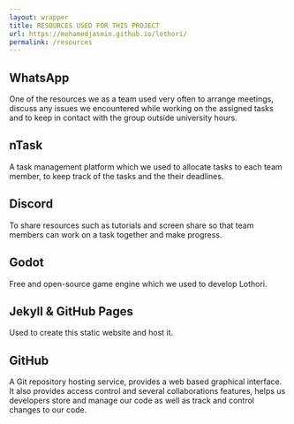 ```yaml
---
layout: wrapper
title: RESOURCES USED FOR THIS PROJECT
url: https://mohamedjasmin.github.io/lothori/
permalink: /resources
---
```


<div class="imageGrid">
  <div class="tile" style="background-image: url('https://hindi.gizbot.com/img/2018/04/whatsapp-1522646568.jpg');">
    <div class="textWrapper"><h2>WhatsApp</h2>
      <div class="content">One of the resources we as a team used very often to arrange meetings, discuss any issues we encountered while working on the assigned tasks and to keep in contact with the group outside university hours.</div>
    </div>
  </div><!--
--><div class="tile" style="background-image: url('https://bit.ly/1rXAWHn');">
  <div class="textWrapper"><h2>nTask</h2>
    <div class="content">A task management platform which we used to allocate tasks to each team member, to keep track of the tasks and the their deadlines.</div>
  </div>
  </div><!--
--><div class="tile" style="background-image: url('https://bit.ly/1k3JsEi');">
  <div class="textWrapper"><h2>Discord</h2>
    <div class="content">To share resources such as tutorials and screen share so that team members can work on a task together and make progress.</div>
  </div>
  </div><!--
--><div class="tile" style="background-image: url('https://bit.ly/Ux98xe');">
  <div class="textWrapper"><h2>Godot</h2>
    <div class="content">Free and open-source game engine which we used to develop Lothori.</div>
  </div>
  </div><!--
--><div class="tile" style="background-image: url('https://bit.ly/1nR24qx');">
  <div class="textWrapper"><h2>Jekyll & GitHub Pages</h2>
    <div class="content">Used to create this static website and host it.</div>
  </div>
  </div><!--
--><div class="tile" style="background-image: url('https://bit.ly/1oAM0tK');">
  <div class="textWrapper"><h2>GitHub</h2>
    <div class="content">A Git repository hosting service, provides a web based graphical interface. It also provides access control and several collaborations features, helps us developers store and manage our code as well as track and control changes to our code.</div>
  </div>
  </div>
  
  
  
</div>
